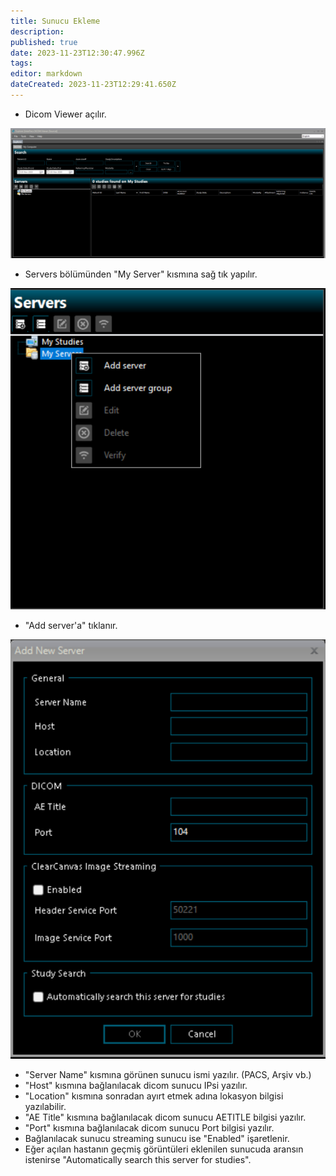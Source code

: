 ```yaml
---
title: Sunucu Ekleme
description: 
published: true
date: 2023-11-23T12:30:47.996Z
tags: 
editor: markdown
dateCreated: 2023-11-23T12:29:41.650Z
---
```


- Dicom Viewer açılır.

![mainmenu1.png](/dicomviewergoruntu/mainmenu1.png)

- Servers bölümünden "My Server" kısmına sağ tık yapılır.

![servers_add1.png](/dicomviewergoruntu/servers_add1.png)

- "Add server'a" tıklanır. 

![servers_add2.png](/dicomviewergoruntu/servers_add2.png)

- "Server Name" kısmına görünen sunucu ismi yazılır. (PACS, Arşiv vb.)
- "Host" kısmına bağlanılacak dicom sunucu IPsi yazılır.
- "Location" kısmına sonradan ayırt etmek adına lokasyon bilgisi yazılabilir.
- "AE Title" kısmına bağlanılacak dicom sunucu AETITLE bilgisi yazılır.
- "Port" kısmına bağlanılacak dicom sunucu Port bilgisi yazılır.
- Bağlanılacak sunucu streaming sunucu ise "Enabled" işaretlenir.
- Eğer açılan hastanın geçmiş görüntüleri eklenilen sunucuda aransın istenirse "Automatically search this server for studies".
